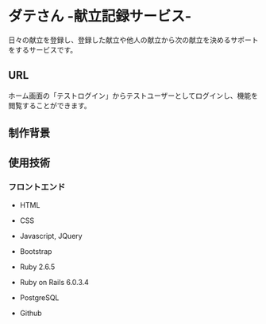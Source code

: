 # ダテさん -献立記録サービス-

日々の献立を登録し、登録した献立や他人の献立から次の献立を決めるサポートをするサービスです。


## URL

ホーム画面の「テストログイン」からテストユーザーとしてログインし、機能を閲覧することができます。


## 制作背景

## 使用技術

### フロントエンド

* HTML
* CSS
* Javascript, JQuery
* Bootstrap

* Ruby 2.6.5
* Ruby on Rails 6.0.3.4
* PostgreSQL
* Github
